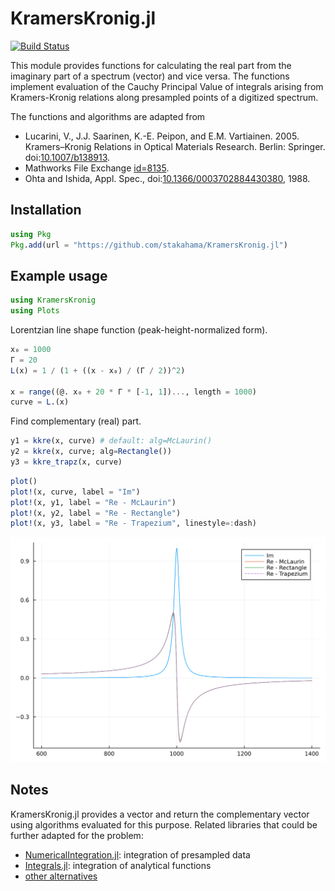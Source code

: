 # KramersKronig.jl


[![Build
Status](https://github.com/stakahama/KramersKronig.jl/actions/workflows/CI.yml/badge.svg?branch=main)](https://github.com/stakahama/KramersKronig.jl/actions/workflows/CI.yml?query=branch%3Amain)

This module provides functions for calculating the real part from the
imaginary part of a spectrum (vector) and vice versa. The functions
implement evaluation of the Cauchy Principal Value of integrals arising
from Kramers-Kronig relations along presampled points of a digitized
spectrum.

The functions and algorithms are adapted from

- Lucarini, V., J.J. Saarinen, K.-E. Peipon, and E.M. Vartiainen. 2005.
  Kramers–Kronig Relations in Optical Materials Research. Berlin:
  Springer. doi:[10.1007/b138913](https://doi.org/10.1007/b138913).
- Mathworks File Exchange
  [id=8135](https://www.mathworks.com/matlabcentral/fileexchange/8135-tools-for-data-analysis-in-optics-acoustics-signal-processing).
- Ohta and Ishida, Appl. Spec.,
  doi:[10.1366/0003702884430380](https://doi.org/10.1366/0003702884430380),
  1988.

## Installation

``` julia
using Pkg
Pkg.add(url = "https://github.com/stakahama/KramersKronig.jl")
```

## Example usage

``` julia
using KramersKronig
using Plots
```

Lorentzian line shape function (peak-height-normalized form).

``` julia
x₀ = 1000
Γ = 20
L(x) = 1 / (1 + ((x - x₀) / (Γ / 2))^2)

x = range((@. x₀ + 20 * Γ * [-1, 1])..., length = 1000)
curve = L.(x)
```

Find complementary (real) part.

``` julia
y1 = kkre(x, curve) # default: alg=McLaurin()
y2 = kkre(x, curve; alg=Rectangle())
y3 = kkre_trapz(x, curve)
```

``` julia
plot()
plot!(x, curve, label = "Im")
plot!(x, y1, label = "Re - McLaurin")
plot!(x, y2, label = "Re - Rectangle")
plot!(x, y3, label = "Re - Trapezium", linestyle=:dash)
```

![](README_files/figure-commonmark/cell-5-output-1.svg)

## Notes

KramersKronig.jl provides a vector and return the complementary vector
using algorithms evaluated for this purpose. Related libraries that
could be further adapted for the problem:

- [NumericalIntegration.jl](https://github.com/JuliaMath/NumericalIntegration.jl):
  integration of presampled data
- [Integrals.jl](https://github.com/SciML/Integrals.jl): integration of
  analytical functions
- [other
  alternatives](https://discourse.julialang.org/t/numerical-integration-of-cauchy-principal-value/36059)
